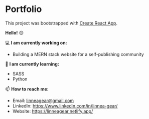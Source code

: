 # Portfolio

This project was bootstrapped with [Create React App](https://github.com/facebook/create-react-app).


<b>Hello!</b> 😊

💻 <b>I am currently working on:</b>
- Building a MERN stack website for a self-publishing community

🌱 <b>I am currently learning:</b>
- SASS
- Python

📫 <b>How to reach me:</b>
- Email: linneagear@gmail.com
- LinkedIn: https://www.linkedin.com/in/linnea-gear/
- Website: https://linneagear.netlify.app/
